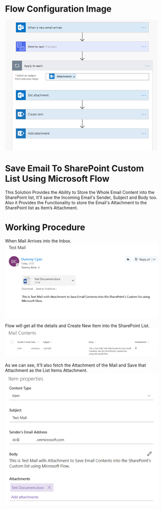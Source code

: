# Flow Configuration Image
![Flow Configuration Image ](https://github.com/mindlabco/Save-Email-To-SharePoint-Custom-List-Using-Microsoft-Flow/blob/master/Flow%20Configuration.png)

# Save Email To SharePoint Custom List Using Microsoft Flow
This Solution Provides the Ability to Store the Whole Email Content into the SharePoint list, It'll save the Incoming Email's Sender, Subject and Body too. Also it Provides the Functionality to store the Email's Attachment to the SharePoint list as Item’s Attachment.

# Working Procedure

When Mail Arrives into the Inbox.
![Mail Into Inbox](https://github.com/mindlabco/Save-Email-To-SharePoint-Custom-List-Using-Microsoft-Flow/blob/master/mail%201.png)

Flow will get all the details and Create New Item into the SharePoint List.
![SharePoint List](https://github.com/mindlabco/Save-Email-To-SharePoint-Custom-List-Using-Microsoft-Flow/blob/master/sp%20item.png)

As we can see, It’ll also fetch the Attachment of the Mail and Save that Attachment as the List Items Attachment.
![Edit Item](https://github.com/mindlabco/Save-Email-To-SharePoint-Custom-List-Using-Microsoft-Flow/blob/master/sp%20edit%20item.png)
